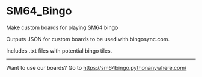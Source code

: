 # SM64_Bingo
Make custom boards for playing SM64 bingo


Outputs JSON for custom boards to be used with bingosync.com.

Includes .txt files with potential bingo tiles.

--------------------------------------

Want to use our boards? Go to https://sm64bingo.pythonanywhere.com/
